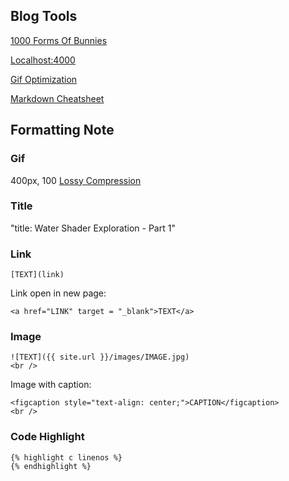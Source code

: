 ## Blog Tools
[1000 Forms Of Bunnies](http://viclw17.github.io/)

<a href="http://Localhost:4000" target = "_blank">Localhost:4000</a> 
<br />

[Gif Optimization](https://ezgif.com/)

[Markdown Cheatsheet](https://github.com/adam-p/markdown-here/wiki/Markdown-Cheatsheet#lists)
## Formatting Note
### Gif
400px, 100 [Lossy Compression](https://kornel.ski/lossygif)
### Title
"title: Water Shader Exploration - Part 1"
### Link
```
[TEXT](link)
```
Link open in new page:
```
<a href="LINK" target = "_blank">TEXT</a> 
```
### Image
```
![TEXT]({{ site.url }}/images/IMAGE.jpg)
<br />
```
Image with caption:
```<img src="{{ site.url }}/images/GIF.gif" width="400" height="400" style="display:block; margin:auto;">
<figcaption style="text-align: center;">CAPTION</figcaption>
<br />
```
### Code Highlight
```
{% highlight c linenos %}
{% endhighlight %}
```
